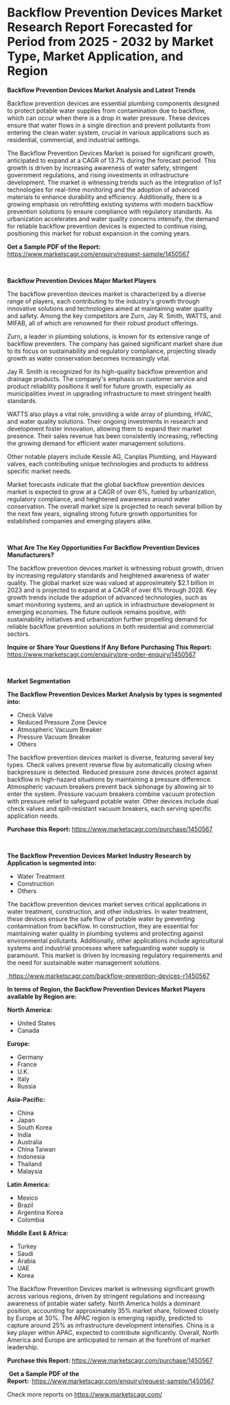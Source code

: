 <p><h1>Backflow Prevention Devices Market Research Report Forecasted for Period from 2025 -  2032 by Market Type, Market Application, and Region</h1></p><p><strong>Backflow Prevention Devices Market Analysis and Latest Trends</strong></p>
<p><p>Backflow prevention devices are essential plumbing components designed to protect potable water supplies from contamination due to backflow, which can occur when there is a drop in water pressure. These devices ensure that water flows in a single direction and prevent pollutants from entering the clean water system, crucial in various applications such as residential, commercial, and industrial settings.</p><p>The Backflow Prevention Devices Market is poised for significant growth, anticipated to expand at a CAGR of 13.7% during the forecast period. This growth is driven by increasing awareness of water safety, stringent government regulations, and rising investments in infrastructure development. The market is witnessing trends such as the integration of IoT technologies for real-time monitoring and the adoption of advanced materials to enhance durability and efficiency. Additionally, there is a growing emphasis on retrofitting existing systems with modern backflow prevention solutions to ensure compliance with regulatory standards. As urbanization accelerates and water quality concerns intensify, the demand for reliable backflow prevention devices is expected to continue rising, positioning this market for robust expansion in the coming years.</p></p>
<p><strong>Get a Sample PDF of the Report:&nbsp;</strong> <a href="https://www.marketscagr.com/enquiry/request-sample/1450567?utm_campaign=2631&utm_medium=2&utm_source=Github&utm_content=ia&utm_term=11042025&utm_id=backflow-prevention-devices">https://www.marketscagr.com/enquiry/request-sample/1450567</a></p>
<p>&nbsp;</p>
<p><strong>Backflow Prevention Devices Major Market Players</strong></p>
<p><p>The backflow prevention devices market is characterized by a diverse range of players, each contributing to the industry's growth through innovative solutions and technologies aimed at maintaining water quality and safety. Among the key competitors are Zurn, Jay R. Smith, WATTS, and MIFAB, all of which are renowned for their robust product offerings.</p><p>Zurn, a leader in plumbing solutions, is known for its extensive range of backflow preventers. The company has gained significant market share due to its focus on sustainability and regulatory compliance, projecting steady growth as water conservation becomes increasingly vital.</p><p>Jay R. Smith is recognized for its high-quality backflow prevention and drainage products. The company's emphasis on customer service and product reliability positions it well for future growth, especially as municipalities invest in upgrading infrastructure to meet stringent health standards.</p><p>WATTS also plays a vital role, providing a wide array of plumbing, HVAC, and water quality solutions. Their ongoing investments in research and development foster innovation, allowing them to expand their market presence. Their sales revenue has been consistently increasing, reflecting the growing demand for efficient water management solutions.</p><p>Other notable players include Kessle AG, Canplas Plumbing, and Hayward valves, each contributing unique technologies and products to address specific market needs. </p><p>Market forecasts indicate that the global backflow prevention devices market is expected to grow at a CAGR of over 6%, fueled by urbanization, regulatory compliance, and heightened awareness around water conservation. The overall market size is projected to reach several billion by the next few years, signaling strong future growth opportunities for established companies and emerging players alike.</p></p>
<p>&nbsp;</p>
<p><strong>What Are The Key Opportunities For Backflow Prevention Devices Manufacturers?</strong></p>
<p><p>The backflow prevention devices market is witnessing robust growth, driven by increasing regulatory standards and heightened awareness of water quality. The global market size was valued at approximately $2.1 billion in 2023 and is projected to expand at a CAGR of over 6% through 2028. Key growth trends include the adoption of advanced technologies, such as smart monitoring systems, and an uptick in infrastructure development in emerging economies. The future outlook remains positive, with sustainability initiatives and urbanization further propelling demand for reliable backflow prevention solutions in both residential and commercial sectors.</p></p>
<p><strong>Inquire or Share Your Questions If Any Before Purchasing This Report:</strong> <a href="https://www.marketscagr.com/enquiry/pre-order-enquiry/1450567?utm_campaign=2631&utm_medium=2&utm_source=Github&utm_content=ia&utm_term=11042025&utm_id=backflow-prevention-devices">https://www.marketscagr.com/enquiry/pre-order-enquiry/1450567</a></p>
<p>&nbsp;</p>
<p><strong>Market Segmentation</strong></p>
<p><strong>The Backflow Prevention Devices Market Analysis by types is segmented into:</strong></p>
<p><ul><li>Check Valve</li><li>Reduced Pressure Zone Device</li><li>Atmospheric Vacuum Breaker</li><li>Pressure Vacuum Breaker</li><li>Others</li></ul></p>
<p><p>The backflow prevention devices market is diverse, featuring several key types. Check valves prevent reverse flow by automatically closing when backpressure is detected. Reduced pressure zone devices protect against backflow in high-hazard situations by maintaining a pressure difference. Atmospheric vacuum breakers prevent back siphonage by allowing air to enter the system. Pressure vacuum breakers combine vacuum protection with pressure relief to safeguard potable water. Other devices include dual check valves and spill-resistant vacuum breakers, each serving specific application needs.</p></p>
<p><strong>Purchase this Report:&nbsp;</strong><a href="https://www.marketscagr.com/purchase/1450567?utm_campaign=2631&utm_medium=2&utm_source=Github&utm_content=ia&utm_term=11042025&utm_id=backflow-prevention-devices">https://www.marketscagr.com/purchase/1450567</a></p>
<p>&nbsp;</p>
<p><strong>The Backflow Prevention Devices Market Industry Research by Application is segmented into:</strong></p>
<p><ul><li>Water Treatment</li><li>Construction</li><li>Others</li></ul></p>
<p><p>The backflow prevention devices market serves critical applications in water treatment, construction, and other industries. In water treatment, these devices ensure the safe flow of potable water by preventing contamination from backflow. In construction, they are essential for maintaining water quality in plumbing systems and protecting against environmental pollutants. Additionally, other applications include agricultural systems and industrial processes where safeguarding water supply is paramount. This market is driven by increasing regulatory requirements and the need for sustainable water management solutions.</p></p>
<p><a href="https://www.marketscagr.com/backflow-prevention-devices-r1450567?utm_campaign=2631&utm_medium=2&utm_source=Github&utm_content=ia&utm_term=11042025&utm_id=backflow-prevention-devices">&nbsp;https://www.marketscagr.com/backflow-prevention-devices-r1450567</a></p>
<p><strong>In terms of Region, the Backflow Prevention Devices Market Players available by Region are:</strong></p>
<p>
    <p> <strong> North America: </strong>
        <ul>
            <li>United States</li>
            <li>Canada</li>
        </ul>
        </p> 
    <p> <strong> Europe: </strong>
        <ul>
            <li>Germany</li>
            <li>France</li>
            <li>U.K.</li>
            <li>Italy</li>
            <li>Russia</li>
        </ul>
        </p> 
    <p> <strong> Asia-Pacific: </strong>
        <ul>
            <li>China</li>
            <li>Japan</li>
            <li>South Korea</li>
            <li>India</li>
            <li>Australia</li>
            <li>China Taiwan</li>
            <li>Indonesia</li>
            <li>Thailand</li>
            <li>Malaysia</li>
        </ul>
        </p> 
    <p> <strong> Latin America: </strong>
        <ul>
            <li>Mexico</li>
            <li>Brazil</li>
            <li>Argentina Korea</li>
            <li>Colombia</li>
        </ul>
        </p> 
    <p> <strong> Middle East & Africa: </strong>
        <ul>
            <li>Turkey</li>
            <li>Saudi</li>
            <li>Arabia</li>
            <li>UAE</li>
            <li>Korea</li>
        </ul>
    </p>
    </p>
<p><p>The Backflow Prevention Devices market is witnessing significant growth across various regions, driven by stringent regulations and increasing awareness of potable water safety. North America holds a dominant position, accounting for approximately 35% market share, followed closely by Europe at 30%. The APAC region is emerging rapidly, predicted to capture around 25% as infrastructure development intensifies. China is a key player within APAC, expected to contribute significantly. Overall, North America and Europe are anticipated to remain at the forefront of market leadership.</p></p>
<p><strong>Purchase this Report: </strong><a href="https://www.marketscagr.com/purchase/1450567?utm_campaign=2631&utm_medium=2&utm_source=Github&utm_content=ia&utm_term=11042025&utm_id=backflow-prevention-devices">https://www.marketscagr.com/purchase/1450567</a></p>
<p>&nbsp;<strong>Get a Sample PDF of the Report:&nbsp;&nbsp;</strong><a href="https://www.marketscagr.com/enquiry/request-sample/1450567?utm_campaign=2631&utm_medium=2&utm_source=Github&utm_content=ia&utm_term=11042025&utm_id=backflow-prevention-devices">https://www.marketscagr.com/enquiry/request-sample/1450567</a></p>
<p><strong></strong></p>
<p>Check more reports on <a href="https://www.marketscagr.com/?utm_campaign=2631&utm_medium=2&utm_source=Github&utm_content=ia&utm_term=11042025&utm_id=backflow-prevention-devices">https://www.marketscagr.com/</a></p>